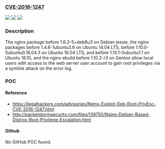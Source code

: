 ### [CVE-2016-1247](https://cve.mitre.org/cgi-bin/cvename.cgi?name=CVE-2016-1247)
![](https://img.shields.io/static/v1?label=Product&message=n%2Fa&color=blue)
![](https://img.shields.io/static/v1?label=Version&message=n%2Fa&color=blue)
![](https://img.shields.io/static/v1?label=Vulnerability&message=n%2Fa&color=brighgreen)

### Description

The nginx package before 1.6.2-5+deb8u3 on Debian jessie, the nginx packages before 1.4.6-1ubuntu3.6 on Ubuntu 14.04 LTS, before 1.10.0-0ubuntu0.16.04.3 on Ubuntu 16.04 LTS, and before 1.10.1-0ubuntu1.1 on Ubuntu 16.10, and the nginx ebuild before 1.10.2-r3 on Gentoo allow local users with access to the web server user account to gain root privileges via a symlink attack on the error log.

### POC

#### Reference
- https://legalhackers.com/advisories/Nginx-Exploit-Deb-Root-PrivEsc-CVE-2016-1247.html
- http://packetstormsecurity.com/files/139750/Nginx-Debian-Based-Distros-Root-Privilege-Escalation.html

#### Github
No GitHub POC found.

